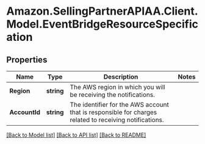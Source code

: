 # Amazon.SellingPartnerAPIAA.Client.Model.EventBridgeResourceSpecification
## Properties

Name | Type | Description | Notes
------------ | ------------- | ------------- | -------------
**Region** | **string** | The AWS region in which you will be receiving the notifications. | 
**AccountId** | **string** | The identifier for the AWS account that is responsible for charges related to receiving notifications. | 

[[Back to Model list]](../README.md#documentation-for-models) [[Back to API list]](../README.md#documentation-for-api-endpoints) [[Back to README]](../README.md)

